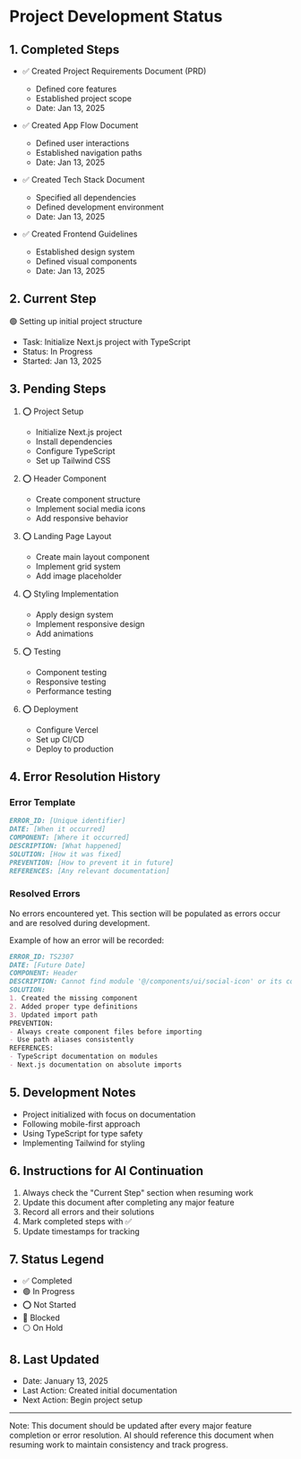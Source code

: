 # Project Development Status

## 1. Completed Steps
- ✅ Created Project Requirements Document (PRD)
  - Defined core features
  - Established project scope
  - Date: Jan 13, 2025

- ✅ Created App Flow Document
  - Defined user interactions
  - Established navigation paths
  - Date: Jan 13, 2025

- ✅ Created Tech Stack Document
  - Specified all dependencies
  - Defined development environment
  - Date: Jan 13, 2025

- ✅ Created Frontend Guidelines
  - Established design system
  - Defined visual components
  - Date: Jan 13, 2025

## 2. Current Step
🟢 Setting up initial project structure
- Task: Initialize Next.js project with TypeScript
- Status: In Progress
- Started: Jan 13, 2025

## 3. Pending Steps
1. ⭕ Project Setup
   - Initialize Next.js project
   - Install dependencies
   - Configure TypeScript
   - Set up Tailwind CSS

2. ⭕ Header Component
   - Create component structure
   - Implement social media icons
   - Add responsive behavior

3. ⭕ Landing Page Layout
   - Create main layout component
   - Implement grid system
   - Add image placeholder

4. ⭕ Styling Implementation
   - Apply design system
   - Implement responsive design
   - Add animations

5. ⭕ Testing
   - Component testing
   - Responsive testing
   - Performance testing

6. ⭕ Deployment
   - Configure Vercel
   - Set up CI/CD
   - Deploy to production

## 4. Error Resolution History

### Error Template
```markdown
ERROR_ID: [Unique identifier]
DATE: [When it occurred]
COMPONENT: [Where it occurred]
DESCRIPTION: [What happened]
SOLUTION: [How it was fixed]
PREVENTION: [How to prevent it in future]
REFERENCES: [Any relevant documentation]
```

### Resolved Errors
No errors encountered yet. This section will be populated as errors occur and are resolved during development.

Example of how an error will be recorded:
```markdown
ERROR_ID: TS2307
DATE: [Future Date]
COMPONENT: Header
DESCRIPTION: Cannot find module '@/components/ui/social-icon' or its corresponding type declarations
SOLUTION: 
1. Created the missing component
2. Added proper type definitions
3. Updated import path
PREVENTION: 
- Always create component files before importing
- Use path aliases consistently
REFERENCES: 
- TypeScript documentation on modules
- Next.js documentation on absolute imports
```

## 5. Development Notes
- Project initialized with focus on documentation
- Following mobile-first approach
- Using TypeScript for type safety
- Implementing Tailwind for styling

## 6. Instructions for AI Continuation
1. Always check the "Current Step" section when resuming work
2. Update this document after completing any major feature
3. Record all errors and their solutions
4. Mark completed steps with ✅
5. Update timestamps for tracking

## 7. Status Legend
- ✅ Completed
- 🟢 In Progress
- ⭕ Not Started
- 🔴 Blocked
- ⚪ On Hold

## 8. Last Updated
- Date: January 13, 2025
- Last Action: Created initial documentation
- Next Action: Begin project setup

---

Note: This document should be updated after every major feature completion or error resolution. AI should reference this document when resuming work to maintain consistency and track progress.